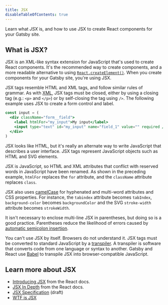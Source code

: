 ```yaml
---
title: JSX
disableTableOfContents: true
---
```


Learn what _JSX_ is, and how to use JSX to create React components for your Gatsby site.

## What is JSX?

JSX is an XML-like syntax extension for JavaScript that's used to create React components. It's the recommended way to create components, and a more readable alternative to using [`React.createElement()`](https://reactjs.org/docs/react-api.html#createelement). When you create components for your Gatsby site, you're using JSX.

JSX tags resemble HTML and XML tags, and follow similar rules of grammar. As with [XML](https://www.w3.org/TR/REC-xml/), JSX tags must be closed, either by using a closing tag (e.g.: `<p>` and `</p>`) or by self-closing the tag using `/>`. The following example uses JSX to create a form control and label.

```jsx
const input = (
  <div className="form__field">
    <label htmlFor="my_input">My input</label>
    <input type="text" id="my_input" name="field_1" value="" required />
  </div>
)
```

JSX looks like HTML, but it's really an alternate way to write JavaScript that describes a user interface. JSX tags represent JavaScript objects such as HTML and SVG elements.

JSX is JavaScript, so HTML and XML attributes that conflict with reserved words in JavaScript have been renamed. As shown in the preceding example, `htmlFor` replaces the `for` attribute, and the `className` attribute replaces `class`.

JSX also uses [camelCase](https://en.wikipedia.org/wiki/Camel_case) for hyphenated and multi-word attributes and CSS properties. For instance, the `tabindex` attribute becomes `tabIndex`, `background-color` becomes `backgroundColor` and the SVG `stroke-width` attribute becomes `strokeWidth`.

It isn't necessary to enclose multi-line JSX in parentheses, but doing so is a good practice. Parentheses reduce the likelihood of errors caused by [automatic semicolon insertion](https://stackoverflow.com/questions/2846283/what-are-the-rules-for-javascripts-automatic-semicolon-insertion-asi).

You can't use JSX by itself. Browsers do not understand it. JSX tags must be converted to standard JavaScript by a [transpiler](https://www.gatsbyjs.org/docs/glossary#transpile). A transpiler is software that converts code from one language or syntax to another. Gatsby and React use [Babel](https://www.gatsbyjs.org/docs/glossary#babel) to transpile JSX into browser-compatible JavaScript.

## Learn more about JSX

- [Introducing JSX](https://reactjs.org/docs/introducing-jsx.html) from the React docs.
- [JSX In Depth](https://reactjs.org/docs/jsx-in-depth.html) from the React docs.
- [JSX Specification](https://facebook.github.io/jsx/) (draft)
- [WTF is JSX](https://jasonformat.com/wtf-is-jsx/)
